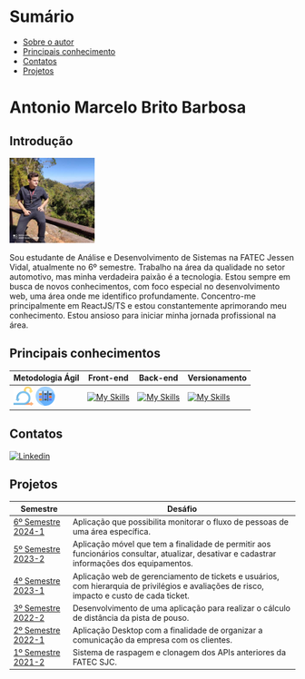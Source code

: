 # Sumário

* [Sobre o autor](#introdução)
* [Principais conhecimento](#Principais-conhecimentos)
* [Contatos](#contatos)
* [Projetos](#projetos)


# Antonio Marcelo Brito Barbosa

## Introdução
<div>
	<img src="/img/antonio.jpg" alt="Foto de perfil" width=150 height=150 />
	<p>Sou estudante de Análise e Desenvolvimento de Sistemas na FATEC Jessen Vidal, atualmente no 6º semestre. Trabalho na área da qualidade no setor automotivo, mas minha verdadeira paixão é a tecnologia. Estou sempre em busca de novos conhecimentos, com foco especial no desenvolvimento web, uma área onde me identifico profundamente. Concentro-me principalmente em ReactJS/TS e estou constantemente aprimorando meu conhecimento. Estou ansioso para iniciar minha jornada profissional na área.
	</p>
	
</div>

## Principais conhecimentos

| Metodologia Ágil | Front-end | Back-end | Versionamento |
|-------------|-------------|-------------|-------------------|
| <img src="/img/scrum.png" height="30%" width="30%"/> <img src="/img/kanban.png" height="30%" width="30%" /> |[![My Skills](https://skillicons.dev/icons?i=html,css,js,react,vue )](https://skillicons.dev)| [![My Skills](https://skillicons.dev/icons?i=nodejs,typescript,spring)](https://skillicons.dev) |[![My Skills](https://skillicons.dev/icons?i=git,github)](https://skillicons.dev)|

## Contatos

[![Linkedin](https://img.shields.io/badge/LinkedIn-0077B5?style=for-the-badge&logo=linkedin&logoColor=white)](https://www.linkedin.com/in/antonio-marcelo-9a5b68181/) 

## Projetos
| Semestre | Desáfio |
|----------|---------------------------------------------------------------------------------|
|[ 6º Semestre 2024-1 ](https://github.com/Antonio-Barbosa/Portfolio_Antonio_Marcelo/blob/main/portfolio/api6.md)|Aplicação que possibilita monitorar o fluxo de pessoas de uma área específica.|
|[ 5º Semestre 2023-2 ](https://github.com/Antonio-Barbosa/Portfolio_Antonio_Marcelo/blob/main/portfolio/api5.md)|Aplicação móvel que tem a finalidade de permitir aos funcionários consultar, atualizar, desativar e cadastrar informações dos equipamentos.|
| [4º Semestre 2023-1](https://github.com/Antonio-Barbosa/Portfolio_Antonio_Marcelo/blob/main/portfolio/api4.md)|Aplicação web de gerenciamento de tickets e usuários, com hierarquia de privilégios e avaliações de risco, impacto e custo de cada ticket. |
| [3º Semestre 2022-2](https://github.com/Antonio-Barbosa/Portfolio_Antonio_Marcelo/blob/main/portfolio/api3.md)|	Desenvolvimento de uma aplicação para realizar o cálculo de distância da pista de pouso. |
| [2º Semestre 2022-1](https://github.com/Antonio-Barbosa/Portfolio_Antonio_Marcelo/blob/main/portfolio/api2.md) | Aplicação Desktop com a finalidade de organizar a comunicação da empresa com os clientes. |
| [1º Semestre 2021-2](https://github.com/Antonio-Barbosa/Portfolio_Antonio_Marcelo/blob/main/portfolio/README.md) |  Sistema de raspagem e clonagem dos APIs anteriores da FATEC SJC. |






